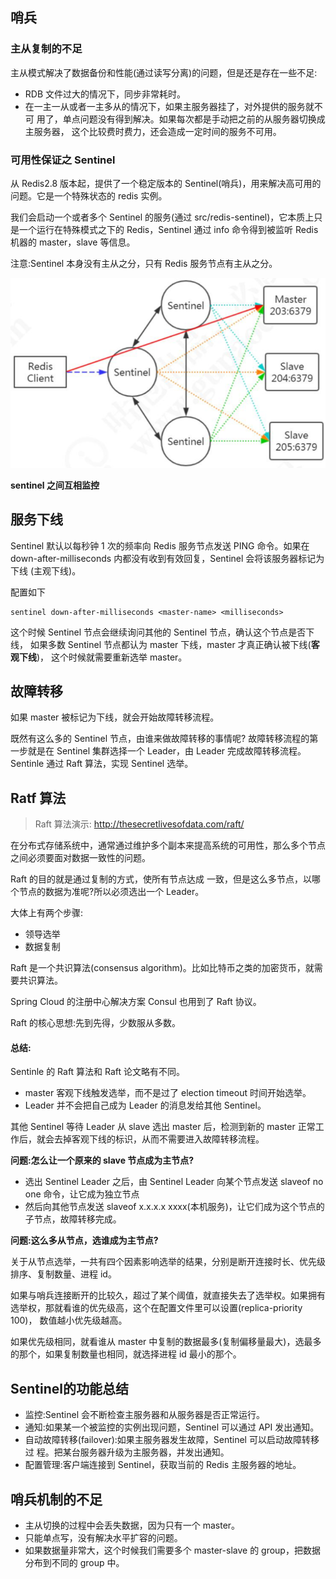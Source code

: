 ## 哨兵

### 主从复制的不足

主从模式解决了数据备份和性能(通过读写分离)的问题，但是还是存在一些不足:

- RDB 文件过大的情况下，同步非常耗时。
- 在一主一从或者一主多从的情况下，如果主服务器挂了，对外提供的服务就不可 用了，单点问题没有得到解决。如果每次都是手动把之前的从服务器切换成主服务器， 这个比较费时费力，还会造成一定时间的服务不可用。

### 可用性保证之 Sentinel

从 Redis2.8 版本起，提供了一个稳定版本的 Sentinel(哨兵)，用来解决高可用的 问题。它是一个特殊状态的 redis 实例。

我们会启动一个或者多个 Sentinel 的服务(通过 src/redis-sentinel)，它本质上只 是一个运行在特殊模式之下的 Redis，Sentinel 通过 info 命令得到被监听 Redis 机器的 master，slave 等信息。

注意:Sentinel 本身没有主从之分，只有 Redis 服务节点有主从之分。

![image-20200321204754421](assets/image-20200321204754421.png)

**sentinel 之间互相监控**

## 服务下线

Sentinel 默认以每秒钟 1 次的频率向 Redis 服务节点发送 PING 命令。如果在 down-after-milliseconds 内都没有收到有效回复，Sentinel 会将该服务器标记为下线 (主观下线)。

配置如下

```\# sentinel.conf
sentinel down-after-milliseconds <master-name> <milliseconds>
```

这个时候 Sentinel 节点会继续询问其他的 Sentinel 节点，确认这个节点是否下线， 如果多数 Sentinel 节点都认为 master 下线，master 才真正确认被下线(**客观下线**)， 这个时候就需要重新选举 master。

## 故障转移

如果 master 被标记为下线，就会开始故障转移流程。

既然有这么多的 Sentinel 节点，由谁来做故障转移的事情呢? 故障转移流程的第一步就是在 Sentinel 集群选择一个 Leader，由 Leader 完成故障转移流程。Sentinle 通过 Raft 算法，实现 Sentinel 选举。

## Ratf 算法

>  Raft 算法演示: http://thesecretlivesofdata.com/raft/

在分布式存储系统中，通常通过维护多个副本来提高系统的可用性，那么多个节点 之间必须要面对数据一致性的问题。

Raft 的目的就是通过复制的方式，使所有节点达成 一致，但是这么多节点，以哪个节点的数据为准呢?所以必须选出一个 Leader。

大体上有两个步骤:

- 领导选举
- 数据复制

Raft 是一个共识算法(consensus algorithm)。比如比特币之类的加密货币，就需要共识算法。

Spring Cloud 的注册中心解决方案 Consul 也用到了 Raft 协议。

Raft 的核心思想:先到先得，少数服从多数。

#### 总结:

Sentinle 的 Raft 算法和 Raft 论文略有不同。

- master 客观下线触发选举，而不是过了 election timeout 时间开始选举。 
- Leader 并不会把自己成为 Leader 的消息发给其他 Sentinel。

其他 Sentinel 等待 Leader 从 slave 选出 master 后，检测到新的 master 正常工作后，就会去掉客观下线的标识，从而不需要进入故障转移流程。

**问题:怎么让一个原来的 slave 节点成为主节点?**

- 选出 Sentinel Leader 之后，由 Sentinel Leader 向某个节点发送 slaveof no one 命令，让它成为独立节点
- 然后向其他节点发送 slaveof x.x.x.x xxxx(本机服务)，让它们成为这个节点的 子节点，故障转移完成。

**问题:这么多从节点，选谁成为主节点?**

关于从节点选举，一共有四个因素影响选举的结果，分别是断开连接时长、优先级 排序、复制数量、进程 id。

如果与哨兵连接断开的比较久，超过了某个阈值，就直接失去了选举权。如果拥有 选举权，那就看谁的优先级高，这个在配置文件里可以设置(replica-priority 100)， 数值越小优先级越高。

如果优先级相同，就看谁从 master 中复制的数据最多(复制偏移量最大)，选最多 的那个，如果复制数量也相同，就选择进程 id 最小的那个。

## Sentinel的功能总结

- 监控:Sentinel 会不断检查主服务器和从服务器是否正常运行。
- 通知:如果某一个被监控的实例出现问题，Sentinel 可以通过 API 发出通知。
- 自动故障转移(failover):如果主服务器发生故障，Sentinel 可以启动故障转移过 程。把某台服务器升级为主服务器，并发出通知。
- 配置管理:客户端连接到 Sentinel，获取当前的 Redis 主服务器的地址。

## 哨兵机制的不足

- 主从切换的过程中会丢失数据，因为只有一个 master。
- 只能单点写，没有解决水平扩容的问题。
- 如果数据量非常大，这个时候我们需要多个 master-slave 的 group，把数据分布到不同的 group 中。

